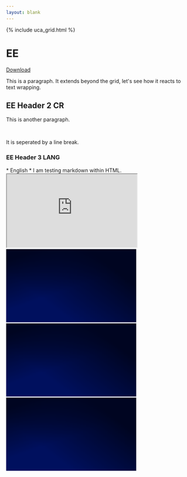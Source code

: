 ```yaml
---
layout: blank
---
```


{% include uca_grid.html %}

<style>
    body {
        background-image: url('../assets/images/Day.png');
    }
</style>

<!-- PAGE CONTENT STARTS HERE -->

<div class="grid-container">
  <div class="grid-item">
    <h1>EE</h1>
    <a href="uca.md" download="test_file.md" class="btn btn-warning">Download</a>
    <p>This is a paragraph. It extends beyond the grid, let's see how it reacts to text wrapping.</p>
    <h2>EE Header 2 CR</h2>
    <p>This is another paragraph.</p>
    <br>
    <p>It is seperated by a line break.</p>
    <h3>EE Header 3 LANG</h3>
    * English
    * I am testing markdown within HTML.
  </div>

  <div class="grid-item">
    <iframe src="https://www.youtube.com/embed/sQAuUaaWoz8?autoplay=1&mute=1" width="355px" height="200px"></iframe>
    <img src="../assets/images/Night.png" alt="Image Preview" width="355" height="200">
    <img src="../assets/images/Night.png" alt="Image Preview" width="355" height="200">
    <img src="../assets/images/Night.png" alt="Image Preview" width="355" height="200">
  </div>
</div>
